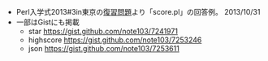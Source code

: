 - Perl入学式2013#3in東京の[復習問題](https://github.com/perl-entrance-org/workshop-2013-03/blob/master/practice.md#scorepl)より「score.pl」の回答例。 2013/10/31
- 一部はGistにも掲載
	- star https://gist.github.com/note103/7241971
	- highscore https://gist.github.com/note103/7253246
	- json https://gist.github.com/note103/7253611
